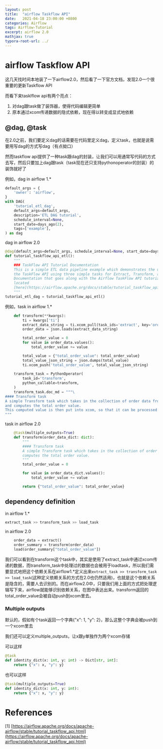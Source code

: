 ```yaml
---
layout: post
title:  "airflow Taskflow API"
date:   2021-04-18 23:00:00 +0800
categories: Airflow
tags: Airflow-Tutorial
excerpt: airflow 2.0
mathjax: true
typora-root-url: ../
---
```


# airflow Taskflow API

这几天找时间本地装了一下airflow2.0，然后看了一下官方文档，发现2.0一个很重要的更新Taskflow API

而看下来tasklflow api有两个亮点：

1. 对dag跟task做了装饰器，使得代码编辑更简单
2. 原本通过xcom传递数据的隐式依赖，现在得以转变成显式地依赖

## @dag, @task

在2.0之前，我们要定义dag的话需要在代码里定义dag，定义task，也就是说需要用写dag的方式写dag（有点拗口）

然而taskflow api提供了一种task跟dag的封装，让我们可以用通常写代码的方式去写，然后只要加上dag跟task（task现在还只支持pythonoperator的封装）的装饰就好了

例如，dag in airflow 1.*

```python
default_args = {
    'owner': 'airflow',
}
with DAG(
    'tutorial_etl_dag',
    default_args=default_args,
    description='ETL DAG tutorial',
    schedule_interval=None,
    start_date=days_ago(2),
    tags=['example'],
) as dag
```

dag in airflow 2.0

```python
@dag(default_args=default_args, schedule_interval=None, start_date=days_ago(2), tags=['example'])
def tutorial_taskflow_api_etl():
    """
    ### TaskFlow API Tutorial Documentation
    This is a simple ETL data pipeline example which demonstrates the use of
    the TaskFlow API using three simple tasks for Extract, Transform, and Load.
    Documentation that goes along with the Airflow TaskFlow API tutorial is
    located
    [here](https://airflow.apache.org/docs/stable/tutorial_taskflow_api.html)
    """
tutorial_etl_dag = tutorial_taskflow_api_etl()
```

例如，task in airflow 1.*

```python
    def transform(**kwargs):
        ti = kwargs['ti']
        extract_data_string = ti.xcom_pull(task_ids='extract', key='order_data')
        order_data = json.loads(extract_data_string)

        total_order_value = 0
        for value in order_data.values():
            total_order_value += value

        total_value = {"total_order_value": total_order_value}
        total_value_json_string = json.dumps(total_value)
        ti.xcom_push('total_order_value', total_value_json_string)
        
    transform_task = PythonOperator(
        task_id='transform',
        python_callable=transform,
    )
    transform_task.doc_md = """\
#### Transform task
A simple Transform task which takes in the collection of order data from xcom
and computes the total order value.
This computed value is then put into xcom, so that it can be processed by the next task.
"""
```

task in airflow 2.0

```python
    @task(multiple_outputs=True)
    def transform(order_data_dict: dict):
        """
        #### Transform task
        A simple Transform task which takes in the collection of order data and
        computes the total order value.
        """
        total_order_value = 0

        for value in order_data_dict.values():
            total_order_value += value

        return {"total_order_value": total_order_value}
```

## dependency definition

in airflow 1.*

```python
extract_task >> transform_task >> load_task
```

in airflow 2.0

```python
    order_data = extract()
    order_summary = transform(order_data)
    load(order_summary["total_order_value"])
```

我们可以看到在transform这个task中，其实是使用了extract_task中通过xcom传递的数据，而transform_task中处理过的数据也会被用于loadtask，所以我们需要显式地把这个依赖关系在airflow1.*定义出来`extract_task >> transform_task >> load_task`(这种定义依赖关系的方式在2.0也仍然适用)，也就是这个依赖关系是隐含的，需要人去识别的。而在airflow2.0中，只要我们用上面的方式把处理逻辑写下来，airflow就能够识别依赖关系，在图中表达出来。transform返回的total_order_value会被自动push到xcom里去。

### Multiple outputs

默认的，假如有个task返回一个字典{"x": 1, "y": 2}，那么这整个字典会被push到一个xcom里去

我们还可以定义multiple_outputs，让x跟y单独作为两个xcom存储

可以这样

```python
@task
def identity_dict(x: int, y: int) -> Dict[str, int]:
    return {"x": x, "y": y}
```

也可以这样

```python
@task(multiple_outputs=True)
def identity_dict(x: int, y: int):
    return {"x": x, "y": y}
```

# References

[1] [https://airflow.apache.org/docs/apache-airflow/stable/tutorial_taskflow_api.html](https://airflow.apache.org/docs/apache-airflow/stable/tutorial_taskflow_api.html)